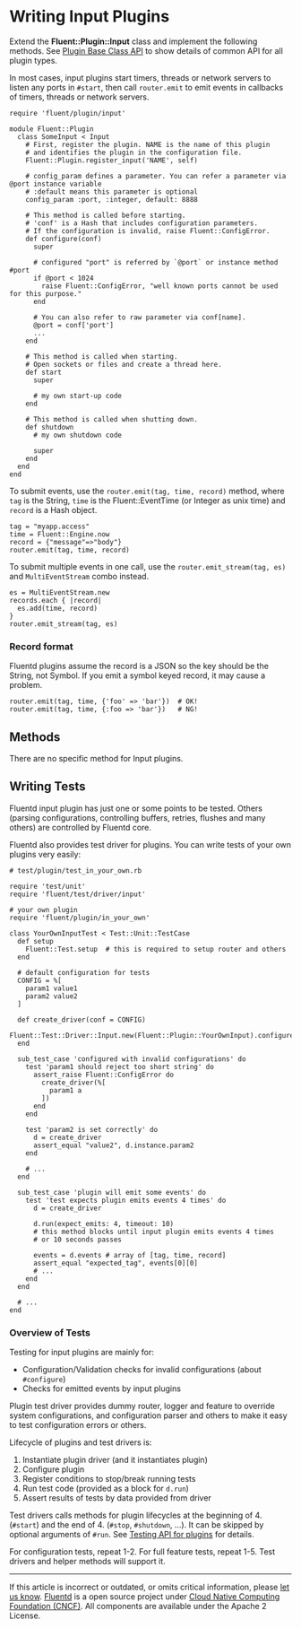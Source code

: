 # Writing Input Plugins

Extend the **Fluent::Plugin::Input** class and implement the following
methods. See [Plugin Base Class API](/developer/api-plugin-base.md) to show details of
common API for all plugin types.

In most cases, input plugins start timers, threads or network servers to
listen any ports in `#start`, then call `router.emit` to emit events in
callbacks of timers, threads or network servers.

``` {.CodeRay}
require 'fluent/plugin/input'

module Fluent::Plugin
  class SomeInput < Input
    # First, register the plugin. NAME is the name of this plugin
    # and identifies the plugin in the configuration file.
    Fluent::Plugin.register_input('NAME', self)

    # config_param defines a parameter. You can refer a parameter via @port instance variable
    # :default means this parameter is optional
    config_param :port, :integer, default: 8888

    # This method is called before starting.
    # 'conf' is a Hash that includes configuration parameters.
    # If the configuration is invalid, raise Fluent::ConfigError.
    def configure(conf)
      super

      # configured "port" is referred by `@port` or instance method #port
      if @port < 1024
        raise Fluent::ConfigError, "well known ports cannot be used for this purpose."
      end

      # You can also refer to raw parameter via conf[name].
      @port = conf['port']
      ...
    end

    # This method is called when starting.
    # Open sockets or files and create a thread here.
    def start
      super

      # my own start-up code
    end

    # This method is called when shutting down.
    def shutdown
      # my own shutdown code

      super
    end
  end
end
```

To submit events, use the `router.emit(tag, time, record)` method, where
`tag` is the String, `time` is the Fluent::EventTime (or Integer as unix
time) and `record` is a Hash object.

``` {.CodeRay}
tag = "myapp.access"
time = Fluent::Engine.now
record = {"message"=>"body"}
router.emit(tag, time, record)
```

To submit multiple events in one call, use the
`router.emit_stream(tag, es)` and `MultiEventStream` combo instead.

``` {.CodeRay}
es = MultiEventStream.new
records.each { |record|
  es.add(time, record)
}
router.emit_stream(tag, es)
```


### Record format

Fluentd plugins assume the record is a JSON so the key should be the
String, not Symbol. If you emit a symbol keyed record, it may cause a
problem.

``` {.CodeRay}
router.emit(tag, time, {'foo' => 'bar'})  # OK!
router.emit(tag, time, {:foo => 'bar'})   # NG!
```


## Methods

There are no specific method for Input plugins.


## Writing Tests

Fluentd input plugin has just one or some points to be tested. Others
(parsing configurations, controlling buffers, retries, flushes and many
others) are controlled by Fluentd core.

Fluentd also provides test driver for plugins. You can write tests of
your own plugins very easily:

``` {.CodeRay}
# test/plugin/test_in_your_own.rb

require 'test/unit'
require 'fluent/test/driver/input'

# your own plugin
require 'fluent/plugin/in_your_own'

class YourOwnInputTest < Test::Unit::TestCase
  def setup
    Fluent::Test.setup  # this is required to setup router and others
  end

  # default configuration for tests
  CONFIG = %[
    param1 value1
    param2 value2
  ]

  def create_driver(conf = CONFIG)
    Fluent::Test::Driver::Input.new(Fluent::Plugin::YourOwnInput).configure(conf)
  end

  sub_test_case 'configured with invalid configurations' do
    test 'param1 should reject too short string' do
      assert_raise Fluent::ConfigError do
        create_driver(%[
          param1 a
        ])
      end
    end

    test 'param2 is set correctly' do
      d = create_driver
      assert_equal "value2", d.instance.param2
    end

    # ...
  end

  sub_test_case 'plugin will emit some events' do
    test 'test expects plugin emits events 4 times' do
      d = create_driver

      d.run(expect_emits: 4, timeout: 10)
      # this method blocks until input plugin emits events 4 times
      # or 10 seconds passes

      events = d.events # array of [tag, time, record]
      assert_equal "expected_tag", events[0][0]
      # ...
    end
  end

  # ...
end
```


### Overview of Tests

Testing for input plugins are mainly for:

-   Configuration/Validation checks for invalid configurations (about
    `#configure`)
-   Checks for emitted events by input plugins

Plugin test driver provides dummy router, logger and feature to override
system configurations, and configuration parser and others to make it
easy to test configuration errors or others.

Lifecycle of plugins and test drivers is:

1.  Instantiate plugin driver (and it instantiates plugin)
2.  Configure plugin
3.  Register conditions to stop/break running tests
4.  Run test code (provided as a block for `d.run`)
5.  Assert results of tests by data provided from driver

Test drivers calls methods for plugin lifecycles at the beginning of 4.
(`#start`) and the end of 4. (`#stop`, `#shutdown`, ...). It can be
skipped by optional arguments of `#run`. See [Testing API for plugins](/developer/plugin-test-code.md) for details.

For configuration tests, repeat 1-2. For full feature tests, repeat 1-5.
Test drivers and helper methods will support it.


------------------------------------------------------------------------

If this article is incorrect or outdated, or omits critical information, please [let us know](https://github.com/fluent/fluentd-docs/issues?state=open).
[Fluentd](http://www.fluentd.org/) is a open source project under [Cloud Native Computing Foundation (CNCF)](https://cncf.io/). All components are available under the Apache 2 License.
